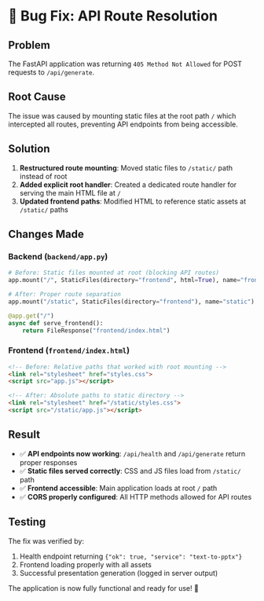 # 🔧 Bug Fix: API Route Resolution

## Problem
The FastAPI application was returning `405 Method Not Allowed` for POST requests to `/api/generate`.

## Root Cause
The issue was caused by mounting static files at the root path `/` which intercepted all routes, preventing API endpoints from being accessible.

## Solution
1. **Restructured route mounting**: Moved static files to `/static/` path instead of root
2. **Added explicit root handler**: Created a dedicated route handler for serving the main HTML file at `/`
3. **Updated frontend paths**: Modified HTML to reference static assets at `/static/` paths

## Changes Made

### Backend (`backend/app.py`)
```python
# Before: Static files mounted at root (blocking API routes)
app.mount("/", StaticFiles(directory="frontend", html=True), name="frontend")

# After: Proper route separation
app.mount("/static", StaticFiles(directory="frontend"), name="static")

@app.get("/")
async def serve_frontend():
    return FileResponse("frontend/index.html")
```

### Frontend (`frontend/index.html`)
```html
<!-- Before: Relative paths that worked with root mounting -->
<link rel="stylesheet" href="styles.css">
<script src="app.js"></script>

<!-- After: Absolute paths to static directory -->
<link rel="stylesheet" href="/static/styles.css">
<script src="/static/app.js"></script>
```

## Result
- ✅ **API endpoints now working**: `/api/health` and `/api/generate` return proper responses
- ✅ **Static files served correctly**: CSS and JS files load from `/static/` path
- ✅ **Frontend accessible**: Main application loads at root `/` path
- ✅ **CORS properly configured**: All HTTP methods allowed for API routes

## Testing
The fix was verified by:
1. Health endpoint returning `{"ok": true, "service": "text-to-pptx"}`
2. Frontend loading properly with all assets
3. Successful presentation generation (logged in server output)

The application is now fully functional and ready for use! 🎉
